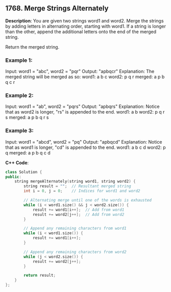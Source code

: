 ## 1768. Merge Strings Alternately
**Description**: 
You are given two strings word1 and word2. Merge the strings by adding letters in alternating order, starting with word1. If a string is longer than the other, append the additional letters onto the end of the merged string.

Return the merged string.

### Example 1:

Input: word1 = "abc", word2 = "pqr"
Output: "apbqcr"
Explanation: The merged string will be merged as so:
word1:  a   b   c
word2:    p   q   r
merged: a p b q c r
### Example 2:

Input: word1 = "ab", word2 = "pqrs"
Output: "apbqrs"
Explanation: Notice that as word2 is longer, "rs" is appended to the end.
word1:  a   b 
word2:    p   q   r   s
merged: a p b q   r   s
### Example 3:

Input: word1 = "abcd", word2 = "pq"
Output: "apbqcd"
Explanation: Notice that as word1 is longer, "cd" is appended to the end.
word1:  a   b   c   d
word2:    p   q 
merged: a p b q c   d

**C++ Code**:
```cpp
class Solution {
public:
    string mergeAlternately(string word1, string word2) {
        string result = "";  // Resultant merged string
        int i = 0, j = 0;    // Indices for word1 and word2

        // Alternating merge until one of the words is exhausted
        while (i < word1.size() && j < word2.size()) {
            result += word1[i++];  // Add from word1
            result += word2[j++];  // Add from word2
        }

        // Append any remaining characters from word1
        while (i < word1.size()) {
            result += word1[i++];
        }

        // Append any remaining characters from word2
        while (j < word2.size()) {
            result += word2[j++];
        }

        return result;
    }
};

```
